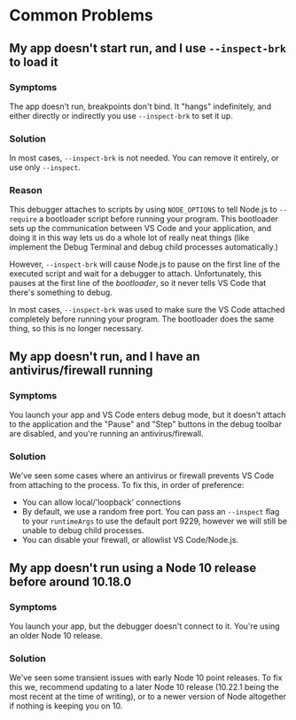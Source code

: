 # Common Problems

## My app doesn't start run, and I use `--inspect-brk` to load it

### Symptoms

The app doesn't run, breakpoints don't bind. It "hangs" indefinitely, and either
directly or indirectly you use `--inspect-brk` to set it up.

### Solution

In most cases, `--inspect-brk` is not needed. You can remove it entirely, or use
only `--inspect`.

### Reason

This debugger attaches to scripts by using `NODE_OPTIONS` to tell Node.js to
`--require` a bootloader script before running your program. This bootloader
sets up the communication between VS Code and your application, and doing it in
this way lets us do a whole lot of really neat things (like implement the Debug
Terminal and debug child processes automatically.)

However, `--inspect-brk` will cause Node.js to pause on the first line of the
executed script and wait for a debugger to attach. Unfortunately, this pauses at
the first line of the _bootloader_, so it never tells VS Code that there's
something to debug.

In most cases, `--inspect-brk` was used to make sure the VS Code attached
completely before running your program. The bootloader does the same thing, so
this is no longer necessary.

## My app doesn't run, and I have an antivirus/firewall running

### Symptoms

You launch your app and VS Code enters debug mode, but it doesn't attach to the
application and the "Pause" and "Step" buttons in the debug toolbar are
disabled, and you're running an antivirus/firewall.

### Solution

We've seen some cases where an antivirus or firewall prevents VS Code from
attaching to the process. To fix this, in order of preference:

- You can allow local/'loopback' connections
- By default, we use a random free port. You can pass an `--inspect` flag to
  your `runtimeArgs` to use the default port 9229, however we will still be
  unable to debug child processes.
- You can disable your firewall, or allowlist VS Code/Node.js.

## My app doesn't run using a Node 10 release before around 10.18.0

### Symptoms

You launch your app, but the debugger doesn't connect to it. You're using an
older Node 10 release.

### Solution

We've seen some transient issues with early Node 10 point releases. To fix this
we, recommend updating to a later Node 10 release (10.22.1 being the most recent
at the time of writing), or to a newer version of Node altogether if nothing is
keeping you on 10.
